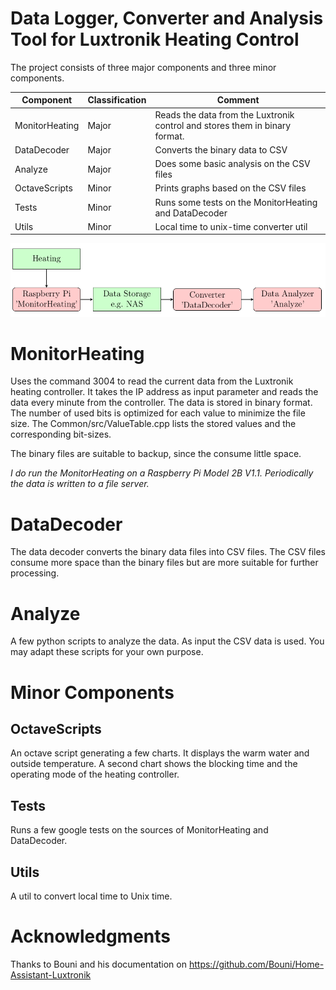 # Data Logger, Converter and Analysis Tool for Luxtronik Heating Control

The project consists of three major components and three minor components.

Component      | Classification | Comment
-------------- | ------------- | -------
MonitorHeating | Major         | Reads the data from the Luxtronik control and stores them in binary format.
DataDecoder    | Major         | Converts the binary data to CSV
Analyze        | Major         | Does some basic analysis on the CSV files
OctaveScripts  | Minor         | Prints graphs based on the CSV files
Tests          | Minor         | Runs some tests on the MonitorHeating and DataDecoder
Utils          | Minor         | Local time to unix-time converter util

![System Overview](Documentation/overview.png)

# MonitorHeating
Uses the command 3004 to read the current data from the Luxtronik heating controller. It takes the IP address as input parameter and reads the data every minute from the controller. The data is stored in binary format. The number of used bits is optimized for each value to minimize the file size. The Common/src/ValueTable.cpp lists the stored values and the corresponding bit-sizes.

The binary files are suitable to backup, since the consume little space.

_I do run the MonitorHeating on a Raspberry Pi Model 2B V1.1. Periodically the data is written to a file server._

# DataDecoder
The data decoder converts the binary data files into CSV files. The CSV files consume more space than the binary files but are more suitable for further processing.

# Analyze
A few python scripts to analyze the data. As input the CSV data is used. You may adapt these scripts for your own purpose.

# Minor Components

## OctaveScripts
An octave script generating a few charts. It displays the warm water and outside temperature. A second chart shows the blocking time and the operating mode of the heating controller.

## Tests
Runs a few google tests on the sources of MonitorHeating and DataDecoder.

## Utils
A util to convert local time to Unix time.

# Acknowledgments
Thanks to Bouni and his documentation on https://github.com/Bouni/Home-Assistant-Luxtronik
